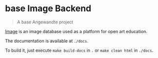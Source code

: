 # base Image Backend

> A base Angewandte project

[Image](https://imageplus.at/about-image) is an image database used as a platform for open art education.

The documentation is available at `./docs`.

To build it, just execute `make build-docs` in `.` or `make clean html` in `./docs`.

